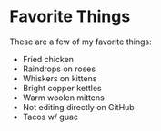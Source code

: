 # Favorite Things

These are a few of my favorite things:

- Fried chicken 
- Raindrops on roses
- Whiskers on kittens
- Bright copper kettles
- Warm woolen mittens
- Not editing directly on GitHub
- Tacos w/ guac